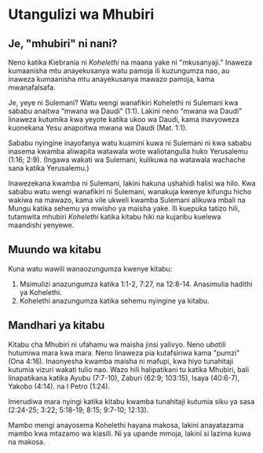 # Utangulizi wa Mhubiri

## Je, "mhubiri" ni nani?

Neno katika Kiebrania ni _Kohelethi_ na maana yake ni "mkusanyaji." Inaweza kumaanisha mtu anayekusanya watu pamoja ili kuzungumza nao, au inaweza kumaanisha mtu anayekusanya mawazo pamoja, kama mwanafalsafa.

Je, yeye ni Sulemani? Watu wengi wanafikiri Kohelethi ni Sulemani kwa sababu anaitwa “mwana wa Daudi” (1:1). Lakini neno “mwana wa Daudi” linaweza kutumika kwa yeyote katika ukoo wa Daudi, kama inavyoweza kuonekana Yesu anapoitwa mwana wa Daudi (Mat. 1:1).

Sababu nyingine inayofanya watu kuamini kuwa ni Sulemani ni kwa sababu inasema kwamba aliwapita watawala wote waliotangulia huko Yerusalemu (1:16; 2:9). (Ingawa wakati wa Sulemani, kulikuwa na watawala wachache sana katika Yerusalemu.)

Inawezekana kwamba ni Sulemani, lakini hakuna ushahidi halisi wa hilo. Kwa sababu watu wengi wanafikiri ni Sulemani, wanakuja kwenye kifungu hicho wakiwa na mawazo, kama vile ukweli kwamba Sulemani alikuwa mbali na Mungu katika sehemu ya mwisho ya maisha yake. Ili kuepuka tatizo hili, tutamwita mhubiri _Kohelethi_ katika kitabu hiki na kujaribu kuelewa maandishi yenyewe.

## Muundo wa kitabu

Kuna watu wawili wanaozungumza kwenye kitabu:

1. Msimulizi anazungumza katika 1:1-2, 7:27, na 12:8-14. Anasimulia hadithi ya Kohelethi.
2. Kohelethi anazungumza katika sehemu nyingine ya kitabu.

## Mandhari ya kitabu

Kitabu cha Mhubiri ni ufahamu wa maisha jinsi yalivyo. Neno _ubatili_ hutumiwa mara kwa mara. Neno linaweza pia kutafsiriwa kama "pumzi" (Ona 4:16). Inaonyesha kwamba maisha ni mafupi, kwa hiyo tunahitaji kutumia vizuri wakati tulio nao. Wazo hili halipatikani tu katika Mhubiri, bali linapatikana katika Ayubu (7:7-10), Zaburi (62:9; 103:15), Isaya (40:6-7), Yakobo (4:14). na I Petro (1:24).

Imerudiwa mara nyingi katika kitabu kwamba tunahitaji kutumia siku ya sasa (2:24-25; 3:22; 5:18-19; 8:15; 9:7-10; 12:13).

Mambo mengi anayosema Kohelethi hayana makosa, lakini anayatazama mambo kwa mtazamo wa kiasili. Ni ya upande mmoja, lakini si lazima kuwa na makosa.
